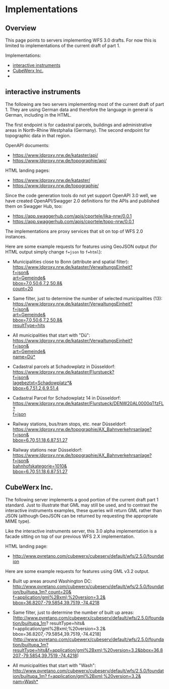 # Implementations

## Overview

This page points to servers implementing WFS 3.0 drafts.
For now this is limited to implementations of the current
draft of part 1.

Implementations:
* [interactive instruments](#interactive-instruments)
* [CubeWerx Inc.](#CubeWerx-Inc.)
* 

## interactive instruments

The following are two servers implementing most of the current draft
of part 1. They are using German data and therefore the language
in general is German, including in the HTML.

The first endpoint is for cadastral parcels, buildings and
administrative areas in North-Rhine Westphalia (Germany).
The second endpoint for topographic data in that region.

OpenAPI documents:
* https://www.ldproxy.nrw.de/kataster/api/
* https://www.ldproxy.nrw.de/topographie/api/

HTML landing pages:
* https://www.ldproxy.nrw.de/kataster/
* https://www.ldproxy.nrw.de/topographie/

Since the code generation tools do not yet support OpenAPI 3.0 well, we
have created OpenAPI/Swagger 2.0 definitions for the APIs and published
them on Swagger Hub, too:
* https://app.swaggerhub.com/apis/cportele/lika-nrw/0.0.1
* https://app.swaggerhub.com/apis/cportele/topo-nrw/0.0.1

The implementations are proxy services that sit on top of WFS 2.0 instances.

Here are some example requests for features using GeoJSON output (for HTML output simply change `f=json` to `f=html`):

* Municipalities close to Bonn (attribute and spatial filter):  
[https://www.ldproxy.nrw.de/kataster/VerwaltungsEinheit?  
f=json&  
art=Gemeinde&  
bbox=7.0,50.6,7.2,50.8&  
count=20](https://www.ldproxy.nrw.de/kataster/VerwaltungsEinheit?f=json&art=Gemeinde&bbox=7.0%2C50.6%2C7.2%2C50.8&count=20)  

* Same filter, just to determine the number of selected municipalities (13):  
[https://www.ldproxy.nrw.de/kataster/VerwaltungsEinheit?  
f=json&  
art=Gemeinde&  
bbox=7.0,50.6,7.2,50.8&  
resultType=hits](https://www.ldproxy.nrw.de/kataster/VerwaltungsEinheit?f=json&art=Gemeinde&bbox=7.0%2C50.6%2C7.2%2C50.8&resultType=hits)  

* All municipalities that start with "Dü":  
[https://www.ldproxy.nrw.de/kataster/VerwaltungsEinheit?  
f=json&  
art=Gemeinde&  
name=Dü\*](https://www.ldproxy.nrw.de/kataster/VerwaltungsEinheit?f=json&art=Gemeinde&name=Dü*)  

* Cadastral parcels at Schadowplatz in Düsseldorf:  
[https://www.ldproxy.nrw.de/kataster/Flurstueck?  
f=json&  
lagebeztxt=Schadowplatz\*&  
bbox=6.7,51.2,6.9,51.4](https://www.ldproxy.nrw.de/kataster/Flurstueck?f=json&lagebeztxt=Schadowplatz*&bbox=6.7%2C51.2%2C6.9%2C51.4)

* Cadastral Parcel for Schadowplatz 14 in Düsseldorf:  
[https://www.ldproxy.nrw.de/kataster/Flurstueck/DENW20AL0000qTfzFL?  
f=json](https://www.ldproxy.nrw.de/kataster/Flurstueck/DENW20AL0000qTfzFL?f=json)

* Railway stations, bus/tram stops, etc. near Düsseldorf:  
[https://www.ldproxy.nrw.de/topographie/AX_Bahnverkehrsanlage?  
f=json&  
bbox=6.70,51.18,6.87,51.27](https://www.ldproxy.nrw.de/topographie/AX_Bahnverkehrsanlage?f=json&bbox=6.70%2C51.18%2C6.87%2C51.27)

* Railway stations near Düsseldorf:  
[https://www.ldproxy.nrw.de/topographie/AX_Bahnverkehrsanlage?  
f=json&  
bahnhofskategorie=1010&  
bbox=6.70,51.18,6.87,51.27](https://www.ldproxy.nrw.de/topographie/AX_Bahnverkehrsanlage?f=json&bahnhofskategorie=1010&bbox=6.70%2C51.18%2C6.87%2C51.27)

## CubeWerx Inc.

The following server implements a good portion of the current draft part 1
standard.  Just to illustrate that GML may still be used, and to contrast
the interactive instruments examples, these queries will return GML rather
than JSON (although GeoJSON can be returned by requesting the appropriate
MIME type).

Like the interactive instruments server, this 3.0 alpha implementation is a
facade sitting on top of our previous WFS 2.X implementation.

HTML landing page:
* http://www.pvretano.com/cubewerx/cubeserv/default/wfs/2.5.0/foundation

Here are some example requests for features using GML v3.2 output.

* Built up areas around Washington DC:
[http://www.pvretano.com/cubewerx/cubeserv/default/wfs/2.5.0/foundation/builtupa_1m?
count=20&
f=application/gml%2Bxml;%20version=3.2&
bbox=36.8207,-79.5854,39.7519,-74.4218](http://www.pvretano.com/cubewerx/cubeserv/default/wfs/2.5.0/foundation/builtupa_1m?count=20&f=application/gml%2Bxml;%20version=3.2&bbox=36.8207,-79.5854,39.7519,-74.4218)

* Same filter, just to determine the number of built up areas:  
[http://www.pvretano.com/cubewerx/cubeserv/default/wfs/2.5.0/foundation/builtupa_1m?
resultType=hits&
f=application/gml%2Bxml;%20version=3.2&
bbox=36.8207,-79.5854,39.7519,-74.4218]
(http://www.pvretano.com/cubewerx/cubeserv/default/wfs/2.5.0/foundation/builtupa_1m?resultType=hits&f=application/gml%2Bxml;%20version=3.2&bbox=36.8207,-79.5854,39.7519,-74.4218)

* All municipalities that start with "Wash":  
[http://www.pvretano.com/cubewerx/cubeserv/default/wfs/2.5.0/foundation/builtupa_1m?
f=application/gml%2Bxml;%20version=3.2&
nam=Wash\*](http://www.pvretano.com/cubewerx/cubeserv/default/wfs/2.5.0/foundation/builtupa_1m?&f=application/gml%2Bxml;%20version=3.2&nam=Wash*)
